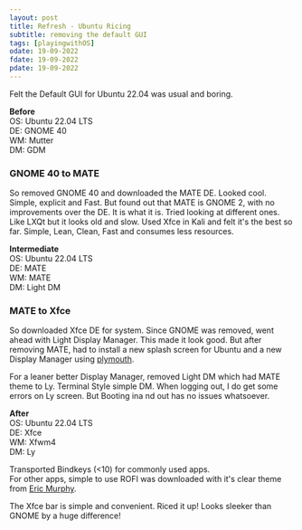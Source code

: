 ```yaml
---
layout: post
title: Refresh - Ubuntu Ricing 
subtitle: removing the default GUI
tags: [playingwithOS]
odate: 19-09-2022
fdate: 19-09-2022
pdate: 19-09-2022
---
```

Felt the Default GUI for Ubuntu 22.04 was usual and boring. 

**Before**\
OS: Ubuntu 22.04 LTS\
DE: GNOME 40\
WM: Mutter\
DM: GDM

### GNOME 40 to MATE
So removed GNOME 40 and downloaded the MATE DE. Looked cool. Simple, explicit and Fast. But found out that MATE is GNOME 2, with no improvements over the DE. It is what it is. Tried looking at different ones. Like LXQt but it looks old and slow. Used Xfce in Kali and felt it's the best so far. Simple, Lean, Clean, Fast and consumes less resources.

**Intermediate**\
OS: Ubuntu 22.04 LTS\
DE: MATE\
WM: MATE\
DM: Light DM

### MATE to Xfce 
So downloaded Xfce DE for system. Since GNOME was removed, went ahead with Light Display Manager. This made it look good. But after removing MATE, had to install a new splash screen for Ubuntu and a new Display Manager using [plymouth](https://github.com/adi1090x/plymouth-themes). 

For a leaner better Display Manager, removed Light DM which had MATE theme to Ly. Terminal Style simple DM. When logging out, I do get some errors on Ly screen. But Booting ina nd out has no issues whatsoever.

**After**\
OS: Ubuntu 22.04 LTS\
DE: Xfce\
WM: Xfwm4\
DM: Ly

Transported Bindkeys (<10) for commonly used apps. \
For other apps, simple to use ROFI was downloaded with it's clear theme from [Eric Murphy](https://www.youtube.com/c/EricMurphyxyz).

The Xfce bar is simple and convenient. Riced it up! Looks sleeker than GNOME by a huge difference!